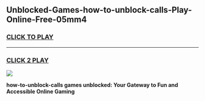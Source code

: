 
## Unblocked-Games-how-to-unblock-calls-Play-Online-Free-05mm4
<h3>
<a href="https://premium76.site?title=how-to-unblock-calls&ref=26A">CLICK TO PLAY</a></h3>
<hr>

<h3>
<a href="https://premium76.site?title=how-to-unblock-calls&ref=26A">CLICK 2 PLAY</a>
  
</h3>

<a href="https://premium76.site?title=how-to-unblock-calls&ref=26A"><img src="https://clearcache.store/games.png"></a>


**how-to-unblock-calls games unblocked: Your Gateway to Fun and Accessible Online Gaming**

